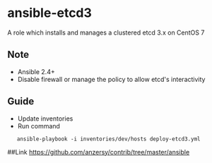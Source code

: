# ansible-etcd3

A role which installs and manages a clustered etcd 3.x on CentOS 7

## Note

* Ansible 2.4+
* Disable firewall or manage the policy to allow etcd's interactivity

## Guide

* Update inventories
* Run command
```    
   ansible-playbook -i inventories/dev/hosts deploy-etcd3.yml
```
##Link
https://github.com/anzersy/contrib/tree/master/ansible

